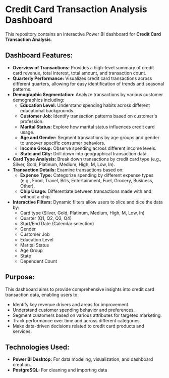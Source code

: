 <h1>Credit Card Transaction Analysis Dashboard</h1>

<p>This repository contains an interactive Power BI dashboard for <strong>Credit Card Transaction Analysis</strong>.</p>

<h2>Dashboard Features:</h2>
<ul>
<li><strong>Overview of Transactions:</strong> Provides a high-level summary of credit card revenue, total interest, total amount, and transaction count.</li>
<li><strong>Quarterly Performance:</strong> Visualizes credit card transactions across different quarters, allowing for easy identification of trends and seasonal patterns.</li>
<li><strong>Demographic Segmentation:</strong> Analyze transactions by various customer demographics including:
<ul>
<li><strong>Education Level:</strong> Understand spending habits across different educational backgrounds.</li>
<li><strong>Customer Job:</strong> Identify transaction patterns based on customer's profession.</li>
<li><strong>Marital Status:</strong> Explore how marital status influences credit card usage.</li>
<li><strong>Age and Gender:</strong> Segment transactions by age groups and gender to uncover specific consumer behaviors.</li>
<li><strong>Income Group:</strong> Observe spending across different income levels.</li>
<li><strong>State and City:</strong> Drill down into geographical transaction data.</li>
</ul>
</li>
<li><strong>Card Type Analysis:</strong> Break down transactions by credit card type (e.g., Silver, Gold, Platinum, Medium, High, M, Low, In).</li>
<li><strong>Transaction Details:</strong> Examine transactions based on:
<ul>
<li><strong>Expense Type:</strong> Categorize spending by different expense types (e.g., Food, Travel, Bills, Entertainment, Fuel, Grocery, Business, Other).</li>
<li><strong>Chip Usage:</strong> Differentiate between transactions made with and without a chip.</li>
</ul>
</li>
<li><strong>Interactive Filters:</strong> Dynamic filters allow users to slice and dice the data by:
<ul>
<li>Card type (Silver, Gold, Platinum, Medium, High, M, Low, In)</li>
<li>Quarter (Q1, Q2, Q3, Q4)</li>
<li>Start/End Date (Calendar selection)</li>
<li>Gender</li>
<li>Customer Job</li>
<li>Education Level</li>
<li>Marital Status</li>
<li>Age Group</li>
<li>State</li>
<li>Dependent Count</li>
</ul>
</li>
</ul>

<h2>Purpose:</h2>
<p>This dashboard aims to provide comprehensive insights into credit card transaction data, enabling users to:</p>
<ul>
<li>Identify key revenue drivers and areas for improvement.</li>
<li>Understand customer spending behavior and preferences.</li>
<li>Segment customers based on various attributes for targeted marketing.</li>
<li>Track performance over time and across different categories.</li>
<li>Make data-driven decisions related to credit card products and services.</li>
</ul>

<h2>Technologies Used:</h2>
<ul>
<li><strong>Power BI Desktop:</strong> For data modeling, visualization, and dashboard creation.</li>
<li><strong>PostgreSQL:</strong> For cleaning and importing data</li>
</ul>

